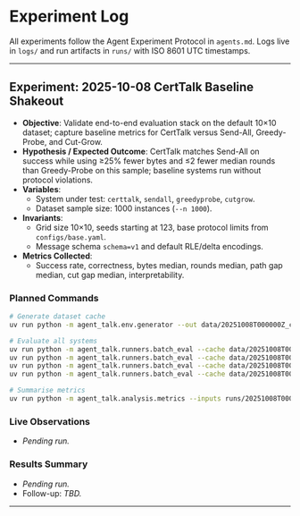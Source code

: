 # Experiment Log

All experiments follow the Agent Experiment Protocol in `agents.md`. Logs live in `logs/` and run artifacts in `runs/` with ISO 8601 UTC timestamps.

---

## Experiment: 2025-10-08 CertTalk Baseline Shakeout

- **Objective**: Validate end-to-end evaluation stack on the default 10×10 dataset; capture baseline metrics for CertTalk versus Send-All, Greedy-Probe, and Cut-Grow.
- **Hypothesis / Expected Outcome**: CertTalk matches Send-All on success while using ≥25% fewer bytes and ≤2 fewer median rounds than Greedy-Probe on this sample; baseline systems run without protocol violations.
- **Variables**:
  - System under test: `certtalk`, `sendall`, `greedyprobe`, `cutgrow`.
  - Dataset sample size: 1000 instances (`--n 1000`).
- **Invariants**:
  - Grid size 10×10, seeds starting at 123, base protocol limits from `configs/base.yaml`.
  - Message schema `schema=v1` and default RLE/delta encodings.
- **Metrics Collected**:
  - Success rate, correctness, bytes median, rounds median, path gap median, cut gap median, interpretability.

### Planned Commands

```bash
# Generate dataset cache
uv run python -m agent_talk.env.generator --out data/20251008T000000Z_cache.jsonl --n 1000 --size 10 --seed 123

# Evaluate all systems
uv run python -m agent_talk.runners.batch_eval --cache data/20251008T000000Z_cache.jsonl --system certtalk --out runs/20251008T000000Z_certtalk.jsonl
uv run python -m agent_talk.runners.batch_eval --cache data/20251008T000000Z_cache.jsonl --system sendall --out runs/20251008T000000Z_sendall.jsonl
uv run python -m agent_talk.runners.batch_eval --cache data/20251008T000000Z_cache.jsonl --system greedyprobe --out runs/20251008T000000Z_greedyprobe.jsonl
uv run python -m agent_talk.runners.batch_eval --cache data/20251008T000000Z_cache.jsonl --system cutgrow --out runs/20251008T000000Z_cutgrow.jsonl

# Summarise metrics
uv run python -m agent_talk.analysis.metrics --inputs runs/20251008T000000Z_*.jsonl --out runs/20251008T000000Z_summary.csv
```

### Live Observations
- _Pending run._

### Results Summary
- _Pending run._
- Follow-up: _TBD._

---
